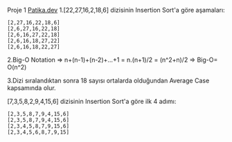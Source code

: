 Proje 1
[Patika.dev](https://www.patika.dev/tr)
1.[22,27,16,2,18,6] dizisinin Insertion Sort'a göre aşamaları:

	[2,27,16,22,18,6]
	[2,6,27,16,22,18]
	[2,6,16,27,22,18]
	[2,6,16,18,27,22]
	[2,6,16,18,22,27]

2.Big-O Notation => n+(n-1)+(n-2)+...+1 = n.(n+1)/2 = (n^2+n)/2 => Big-O= O(n^2)

3.Dizi sıralandıktan sonra 18 sayısı ortalarda olduğundan Average Case kapsamında olur.


[7,3,5,8,2,9,4,15,6] dizisinin Insertion Sort'a göre ilk 4 adımı:

	[2,3,5,8,7,9,4,15,6]
	[2,3,5,8,7,9,4,15,6]
	[2,3,4,5,8,7,9,15,6]
	[2,3,4,5,6,8,7,9,15]
